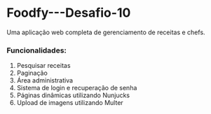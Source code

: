 # Foodfy---Desafio-10

<p>Uma aplicação web completa de gerenciamento de receitas e chefs.</p> 

<h3>Funcionalidades:</h3>

1. Pesquisar receitas
2. Paginação
3. Área administrativa
4. Sistema de login e recuperação de senha
5. Páginas dinâmicas utilizando Nunjucks
6. Upload de imagens utilizando Multer



